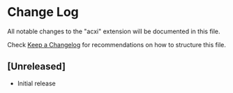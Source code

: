 # Change Log

All notable changes to the "acxi" extension will be documented in this file.

Check [Keep a Changelog](http://keepachangelog.com/) for recommendations on how to structure this file.

## [Unreleased]

- Initial release